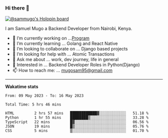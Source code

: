 ### Hi there 👋

[![@sammugo's Holopin board](https://holopin.me/sammugo)](https://holopin.io/@sammugo)

I am Samuel Mugo a Backend Developer from Nairobi, Kenya.

<!--
**sam-mugo/sam-mugo** is a ✨ _special_ ✨ repository because its `README.md` (this file) appears on your GitHub profile.
-->



- 🔭 I’m currently working on ...[Program](https://github.com/sam-mugo/program)
- 🌱 I’m currently learning ... Golang and React Native
- 👯 I’m looking to collaborate on ... Django based projects
- 🤔 I’m looking for help with ... Atomic Transactions
- 💬 Ask me about ... work, dev journey, life in general
- 💼 Interested in ... Backend Developer Roles in Python(Django) 
- 📫 How to reach me: ... [mugosam95@gmail.com](mailto:mugosam95@gmail.com)

-------
**Wakatime stats**
<!--START_SECTION:waka-->

```text
From: 09 May 2023 - To: 16 May 2023

Total Time: 5 hrs 46 mins

HTML         2 hrs 57 mins   ████████████▓░░░░░░░░░░░░   51.18 %
Python       1 hr 55 mins    ████████▒░░░░░░░░░░░░░░░░   33.28 %
TypeScript   22 mins         █▓░░░░░░░░░░░░░░░░░░░░░░░   06.56 %
JSON         19 mins         █▒░░░░░░░░░░░░░░░░░░░░░░░   05.76 %
CSS          5 mins          ▒░░░░░░░░░░░░░░░░░░░░░░░░   01.70 %
```

<!--END_SECTION:waka-->





